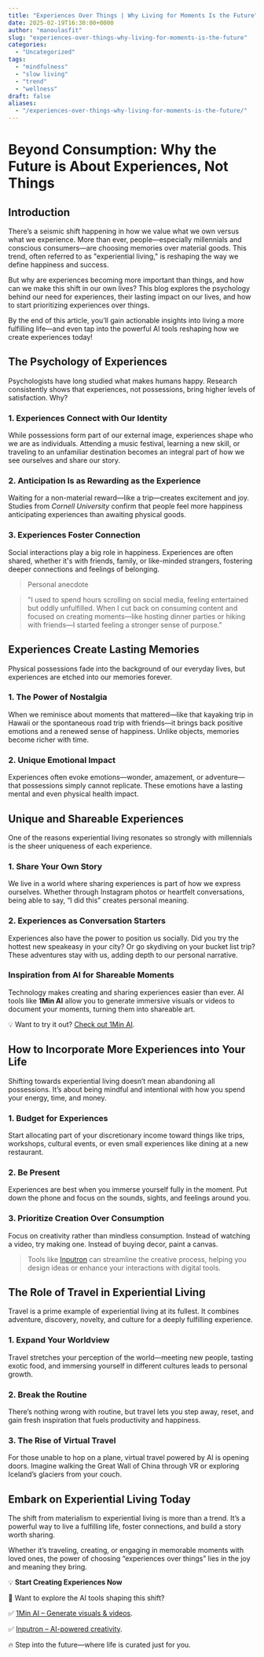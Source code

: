 ```yaml
---
title: "Experiences Over Things | Why Living for Moments Is the Future"
date: 2025-02-19T16:30:00+0000
author: "manoulasfit"
slug: "experiences-over-things-why-living-for-moments-is-the-future"
categories:
  - "Uncategorized"
tags:
  - "mindfulness"
  - "slow living"
  - "trend"
  - "wellness"
draft: false
aliases:
  - "/experiences-over-things-why-living-for-moments-is-the-future/"
---
```

# Beyond Consumption: Why the Future is About Experiences, Not Things

## Introduction

There’s a seismic shift happening in how we value what we own versus what we experience. More than ever, people—especially millennials and conscious consumers—are choosing memories over material goods. This trend, often referred to as "experiential living," is reshaping the way we define happiness and success.

But why are experiences becoming more important than things, and how can we make this shift in our own lives? This blog explores the psychology behind our need for experiences, their lasting impact on our lives, and how to start prioritizing experiences over things.

By the end of this article, you’ll gain actionable insights into living a more fulfilling life—and even tap into the powerful AI tools reshaping how we create experiences today!

## The Psychology of Experiences

Psychologists have long studied what makes humans happy. Research consistently shows that experiences, not possessions, bring higher levels of satisfaction. Why?

### 1. Experiences Connect with Our Identity

While possessions form part of our external image, experiences shape who we are as individuals. Attending a music festival, learning a new skill, or traveling to an unfamiliar destination becomes an integral part of how we see ourselves and share our story.

### 2. Anticipation Is as Rewarding as the Experience

Waiting for a non-material reward—like a trip—creates excitement and joy. Studies from *Cornell University* confirm that people feel more happiness anticipating experiences than awaiting physical goods.

### 3. Experiences Foster Connection

Social interactions play a big role in happiness. Experiences are often shared, whether it's with friends, family, or like-minded strangers, fostering deeper connections and feelings of belonging.

> Personal anecdote

> "I used to spend hours scrolling on social media, feeling entertained but oddly unfulfilled. When I cut back on consuming content and focused on creating moments—like hosting dinner parties or hiking with friends—I started feeling a stronger sense of purpose."

## Experiences Create Lasting Memories

Physical possessions fade into the background of our everyday lives, but experiences are etched into our memories forever.

### 1. The Power of Nostalgia

When we reminisce about moments that mattered—like that kayaking trip in Hawaii or the spontaneous road trip with friends—it brings back positive emotions and a renewed sense of happiness. Unlike objects, memories become richer with time.

### 2. Unique Emotional Impact

Experiences often evoke emotions—wonder, amazement, or adventure—that possessions simply cannot replicate. These emotions have a lasting mental and even physical health impact.

## Unique and Shareable Experiences

One of the reasons experiential living resonates so strongly with millennials is the sheer uniqueness of each experience.

### 1. Share Your Own Story

We live in a world where sharing experiences is part of how we express ourselves. Whether through Instagram photos or heartfelt conversations, being able to say, “I did this” creates personal meaning.

### 2. Experiences as Conversation Starters

Experiences also have the power to position us socially. Did you try the hottest new speakeasy in your city? Or go skydiving on your bucket list trip? These adventures stay with us, adding depth to our personal narrative.

### Inspiration from AI for Shareable Moments

Technology makes creating and sharing experiences easier than ever. AI tools like **1Min AI** allow you to generate immersive visuals or videos to document your moments, turning them into shareable art.

💡 Want to try it out? [Check out 1Min AI](https://1min.ai?aff=9mwngN).

## How to Incorporate More Experiences into Your Life

Shifting towards experiential living doesn’t mean abandoning all possessions. It’s about being mindful and intentional with how you spend your energy, time, and money.

### 1. Budget for Experiences

Start allocating part of your discretionary income toward things like trips, workshops, cultural events, or even small experiences like dining at a new restaurant.

### 2. Be Present

Experiences are best when you immerse yourself fully in the moment. Put down the phone and focus on the sounds, sights, and feelings around you.

### 3. Prioritize Creation Over Consumption

Focus on creativity rather than mindless consumption. Instead of watching a video, try making one. Instead of buying decor, paint a canvas.

> Tools like [Inputron](https://inputron.com?aff=9mwngN) can streamline the creative process, helping you design ideas or enhance your interactions with digital tools.

## The Role of Travel in Experiential Living

Travel is a prime example of experiential living at its fullest. It combines adventure, discovery, novelty, and culture for a deeply fulfilling experience.

### 1. Expand Your Worldview

Travel stretches your perception of the world—meeting new people, tasting exotic food, and immersing yourself in different cultures leads to personal growth.

### 2. Break the Routine

There’s nothing wrong with routine, but travel lets you step away, reset, and gain fresh inspiration that fuels productivity and happiness.

### 3. The Rise of Virtual Travel

For those unable to hop on a plane, virtual travel powered by AI is opening doors. Imagine walking the Great Wall of China through VR or exploring Iceland’s glaciers from your couch.

## Embark on Experiential Living Today

The shift from materialism to experiential living is more than a trend. It’s a powerful way to live a fulfilling life, foster connections, and build a story worth sharing.

Whether it’s traveling, creating, or engaging in memorable moments with loved ones, the power of choosing “experiences over things” lies in the joy and meaning they bring.

💡 **Start Creating Experiences Now**

🚀 Want to explore the AI tools shaping this shift?

✅ [1Min AI – Generate visuals & videos](https://1min.ai?aff=9mwngN).

✅ [Inputron – AI-powered creativity](https://inputron.com?aff=9mwngN).

🔥 Step into the future—where life is curated just for you.